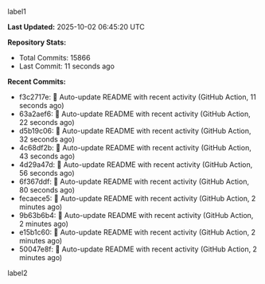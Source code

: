 
label1 
<!-- ACTIVITY_START -->
**Last Updated:** 2025-10-02 06:45:20 UTC

**Repository Stats:**
- Total Commits: 15866
- Last Commit: 11 seconds ago

**Recent Commits:**
- f3c2717e: 🤖 Auto-update README with recent activity (GitHub Action, 11 seconds ago)
- 63a2aef6: 🤖 Auto-update README with recent activity (GitHub Action, 22 seconds ago)
- d5b19c06: 🤖 Auto-update README with recent activity (GitHub Action, 32 seconds ago)
- 4c68df2b: 🤖 Auto-update README with recent activity (GitHub Action, 43 seconds ago)
- 4d29a47d: 🤖 Auto-update README with recent activity (GitHub Action, 56 seconds ago)
- 6f367ddf: 🤖 Auto-update README with recent activity (GitHub Action, 80 seconds ago)
- fecaece5: 🤖 Auto-update README with recent activity (GitHub Action, 2 minutes ago)
- 9b63b6b4: 🤖 Auto-update README with recent activity (GitHub Action, 2 minutes ago)
- e15b1c60: 🤖 Auto-update README with recent activity (GitHub Action, 2 minutes ago)
- 50047e8f: 🤖 Auto-update README with recent activity (GitHub Action, 2 minutes ago)
<!-- ACTIVITY_END -->

label2
